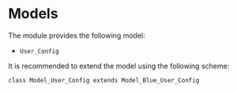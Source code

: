 # Models

The module provides the following model:

* `User_Config`

It is recommended to extend the model using the following scheme:

    class Model_User_Config extends Model_Blue_User_Config
    
